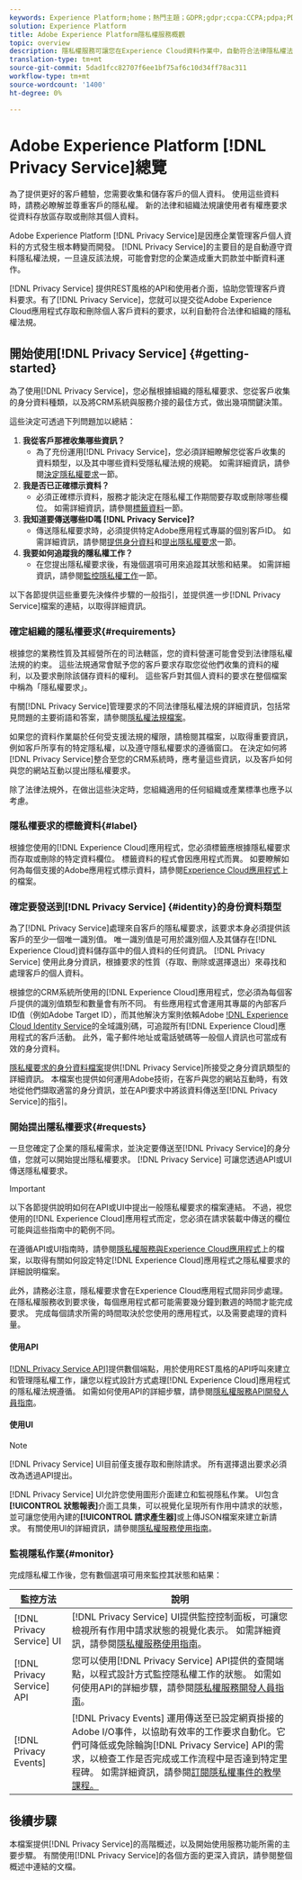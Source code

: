 ```yaml
---
keywords: Experience Platform;home；熱門主題；GDPR;gdpr;ccpa:CCPA;pdpa;PDPA;pdpa_that;PDPA_THA;lgpd;LGPD;lgpd_bra;LGPD_bra;
solution: Experience Platform
title: Adobe Experience Platform隱私權服務概觀
topic: overview
description: 隱私權服務可讓您在Experience Cloud資料作業中，自動符合法律隱私權法規。
translation-type: tm+mt
source-git-commit: 5dad1fcc82707f6ee1bf75af6c10d34ff78ac311
workflow-type: tm+mt
source-wordcount: '1400'
ht-degree: 0%

---
```



# Adobe Experience Platform [!DNL Privacy Service]總覽

為了提供更好的客戶體驗，您需要收集和儲存客戶的個人資料。 使用這些資料時，請務必瞭解並尊重客戶的隱私權。 新的法律和組織法規讓使用者有權應要求從資料存放區存取或刪除其個人資料。

Adobe Experience Platform [!DNL Privacy Service]是因應企業管理客戶個人資料的方式發生根本轉變而開發。 [!DNL Privacy Service]的主要目的是自動遵守資料隱私權法規，一旦違反該法規，可能會對您的企業造成重大罰款並中斷資料運作。

[!DNL Privacy Service] 提供REST風格的API和使用者介面，協助您管理客戶資料要求。有了[!DNL Privacy Service]，您就可以提交從Adobe Experience Cloud應用程式存取和刪除個人客戶資料的要求，以利自動符合法律和組織的隱私權法規。

## 開始使用[!DNL Privacy Service] {#getting-started}

為了使用[!DNL Privacy Service]，您必鬚根據組織的隱私權要求、您從客戶收集的身分資料種類，以及將CRM系統與服務介接的最佳方式，做出幾項關鍵決策。

這些決定可透過下列問題加以總結：

1. **我從客戶那裡收集哪些資訊？**
   * 為了充份運用[!DNL Privacy Service]，您必須詳細瞭解您從客戶收集的資料類型，以及其中哪些資料受隱私權法規的規範。 如需詳細資訊，請參閱[決定隱私權要求](#requirements)一節。
1. **我是否已正確標示資料？**
   * 必須正確標示資料，服務才能決定在隱私權工作期間要存取或刪除哪些欄位。 如需詳細資訊，請參閱[標籤資料](#label)一節。
1. **我知道要傳送哪些ID嗎 [!DNL Privacy Service]?**
   * 傳送隱私權要求時，必須提供特定Adobe應用程式專屬的個別客戶ID。 如需詳細資訊，請參閱[提供身分資料](#identity)和[提出隱私權要求](#requests)一節。
1. **我要如何追蹤我的隱私權工作？**
   * 在您提出隱私權要求後，有幾個選項可用來追蹤其狀態和結果。 如需詳細資訊，請參閱[監控隱私權工作](#monitor)一節。

以下各節提供這些重要先決條件步驟的一般指引，並提供進一步[!DNL Privacy Service]檔案的連結，以取得詳細資訊。

### 確定組織的隱私權要求{#requirements}

根據您的業務性質及其經營所在的司法轄區，您的資料營運可能會受到法律隱私權法規的約束。 這些法規通常會賦予您的客戶要求存取您從他們收集的資料的權利，以及要求刪除該儲存資料的權利。 這些客戶對其個人資料的要求在整個檔案中稱為「隱私權要求」。

有關[!DNL Privacy Service]管理要求的不同法律隱私權法規的詳細資訊，包括常見問題的主要術語和答案，請參閱[隱私權法規檔案](./regulations/overview.md)。

如果您的資料作業屬於任何受支援法規的權限，請檢閱其檔案，以取得重要資訊，例如客戶所享有的特定隱私權，以及遵守隱私權要求的遵循窗口。 在決定如何將[!DNL Privacy Service]整合至您的CRM系統時，應考量這些資訊，以及客戶如何與您的網站互動以提出隱私權要求。

除了法律法規外，在做出這些決定時，您組織適用的任何組織或產業標準也應予以考慮。

### 隱私權要求的標籤資料{#label}

根據您使用的[!DNL Experience Cloud]應用程式，您必須標籤應根據隱私權要求而存取或刪除的特定資料欄位。 標籤資料的程式會因應用程式而異。 如要瞭解如何為每個支援的Adobe應用程式標示資料，請參閱[Experience Cloud應用程式](./experience-cloud-apps.md)上的檔案。

### 確定要發送到[!DNL Privacy Service] {#identity}的身份資料類型

為了[!DNL Privacy Service]處理來自客戶的隱私權要求，該要求本身必須提供該客戶的至少一個唯一識別值。 唯一識別值是可用於識別個人及其儲存在[!DNL Experience Cloud]資料儲存區中的個人資料的任何資訊。 [!DNL Privacy Service] 使用此身分資訊，根據要求的性質（存取、刪除或選擇退出）來尋找和處理客戶的個人資料。

根據您的CRM系統所使用的[!DNL Experience Cloud]應用程式，您必須為每個客戶提供的識別值類型和數量會有所不同。 有些應用程式會運用其專屬的內部客戶ID值（例如Adobe Target ID），而其他解決方案則依賴Adobe [!DNL Experience Cloud Identity Service](ECID)的全域識別碼，可追蹤所有[!DNL Experience Cloud]應用程式的客戶活動。 此外，電子郵件地址或電話號碼等一般個人資訊也可當成有效的身分資料。

[隱私權要求的身分資料檔案](./identity-data.md)提供[!DNL Privacy Service]所接受之身分資訊類型的詳細資訊。 本檔案也提供如何運用Adobe技術，在客戶與您的網站互動時，有效地從他們擷取適當的身分資訊，並在API要求中將該資料傳送至[!DNL Privacy Service]的指引。

### 開始提出隱私權要求{#requests}

一旦您確定了企業的隱私權需求，並決定要傳送至[!DNL Privacy Service]的身分值，您就可以開始提出隱私權要求。 [!DNL Privacy Service] 可讓您透過API或UI傳送隱私權要求。

>[!IMPORTANT]
>
>以下各節提供說明如何在API或UI中提出一般隱私權要求的檔案連結。 不過，視您使用的[!DNL Experience Cloud]應用程式而定，您必須在請求裝載中傳送的欄位可能與這些指南中的範例不同。
>
>在遵循API或UI指南時，請參閱[隱私權服務與Experience Cloud應用程式](./experience-cloud-apps.md)上的檔案，以取得有關如何設定特定[!DNL Experience Cloud]應用程式之隱私權要求的詳細說明檔案。
>
>此外，請務必注意，隱私權要求會在Experience Cloud應用程式間非同步處理。 在隱私權服務收到要求後，每個應用程式都可能需要幾分鐘到數週的時間才能完成要求。 完成每個請求所需的時間取決於您使用的應用程式，以及需要處理的資料量。

#### 使用API

[[!DNL Privacy Service API]](https://www.adobe.io/apis/experienceplatform/home/api-reference.html#!acpdr/swagger-specs/privacy-service.yaml)提供數個端點，用於使用REST風格的API呼叫來建立和管理隱私權工作，讓您以程式設計方式處理[!DNL Experience Cloud]應用程式的隱私權法規遵循。 如需如何使用API的詳細步驟，請參閱[隱私權服務API開發人員指南](api/getting-started.md)。

#### 使用UI

>[!NOTE]
>
>[!DNL Privacy Service] UI目前僅支援存取和刪除請求。 所有選擇退出要求必須改為透過API提出。

[!DNL Privacy Service] UI允許您使用圖形介面建立和監視隱私作業。 UI包含&#x200B;**[!UICONTROL 狀態報表]**&#x200B;介面工具集，可以視覺化呈現所有作用中請求的狀態，並可讓您使用內建的&#x200B;**[!UICONTROL 請求產生器]**&#x200B;或上傳JSON檔案來建立新請求。 有關使用UI的詳細資訊，請參閱[隱私權服務使用指南](ui/overview.md)。

### 監視隱私作業{#monitor}

完成隱私權工作後，您有數個選項可用來監控其狀態和結果：

| 監控方法 | 說明 |
| --- | --- |
| [!DNL Privacy Service] UI | [!DNL Privacy Service] UI提供監控控制面板，可讓您檢視所有作用中請求狀態的視覺化表示。 如需詳細資訊，請參閱[隱私權服務使用指南](ui/overview.md)。 |
| [!DNL Privacy Service] API | 您可以使用[!DNL Privacy Service] API提供的查閱端點，以程式設計方式監控隱私權工作的狀態。 如需如何使用API的詳細步驟，請參閱[隱私權服務開發人員指南](./api/getting-started.md)。 |
| [!DNL Privacy Events] | [!DNL Privacy Events] 運用傳送至已設定網頁掛接的Adobe I/O事件，以協助有效率的工作要求自動化。它們可降低或免除輪詢[!DNL Privacy Service] API的需求，以檢查工作是否完成或工作流程中是否達到特定里程碑。 如需詳細資訊，請參閱[訂閱隱私權事件的教學課程。](./privacy-events.md) |

## 後續步驟

本檔案提供[!DNL Privacy Service]的高階概述，以及開始使用服務功能所需的主要步驟。 有關使用[!DNL Privacy Service]的各個方面的更深入資訊，請參閱整個概述中連結的文檔。
